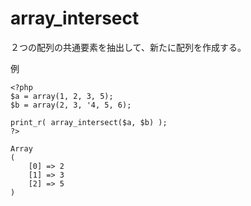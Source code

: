 # array_intersect

２つの配列の共通要素を抽出して、新たに配列を作成する。

例

```
<?php
$a = array(1, 2, 3, 5);
$b = array(2, 3, '4, 5, 6);
 
print_r( array_intersect($a, $b) );
?>
```

```
Array
(
    [0] => 2
    [1] => 3
    [2] => 5
)
```
